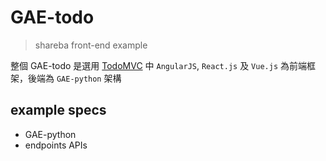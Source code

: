 # GAE-todo
> shareba front-end example

整個 GAE-todo 是選用 [TodoMVC](http://todomvc.com/) 中 `AngularJS`, `React.js` 及 `Vue.js` 為前端框架，後端為 `GAE-python` 架構

## example specs
- GAE-python
- endpoints APIs
